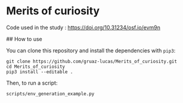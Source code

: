 # Merits of curiosity
Code used in the study : https://doi.org/10.31234/osf.io/evm9n 

## How to use

You can clone this repository and install the dependencies with `pip3`:

```
git clone https://github.com/gruaz-lucas/Merits_of_curiosity.git
cd Merits_of_curiosity
pip3 install --editable .
```

Then, to run a script:

```
scripts/env_generation_example.py
```